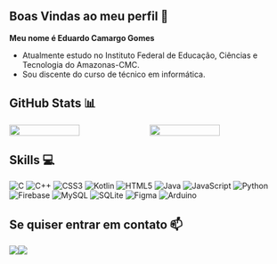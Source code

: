 ## Boas Vindas ao meu perfil 💓

**Meu nome é Eduardo Camargo Gomes**

- Atualmente estudo no Instituto Federal de Educação, Ciências e Tecnologia do Amazonas-CMC.
- Sou discente do curso de técnico em informática.

## GitHub Stats 📊

<div style="display: flex;">
    <img src="https://github-readme-stats.vercel.app/api?username=Eduardo-Camargo-Gomes&theme=dracula&hide_border=false" style="width: 50%;" />
    <img src="https://github-readme-streak-stats.herokuapp.com/?user=Eduardo-Camargo-Gomes&theme=dracula&hide_border=false" style="width: 50%;" />
</div>

## Skills 💻

![C](https://img.shields.io/badge/c-%2300599c.svg?style=for-the-badge&logo=c&logoColor=white) ![C++](https://img.shields.io/badge/c++-%2300599c.svg?style=for-the-badge&logo=c%2B%2B&logoColor=white) ![CSS3](https://img.shields.io/badge/css3-%231572b6.svg?style=for-the-badge&logo=css3&logoColor=white) ![Kotlin](https://img.shields.io/badge/kotlin-%230095d5.svg?style=for-the-badge&logo=kotlin&logoColor=white) ![HTML5](https://img.shields.io/badge/html5-%23e34f26.svg?style=for-the-badge&logo=html5&logoColor=white) ![Java](https://img.shields.io/badge/java-%23c51a4a.svg?style=for-the-badge&logo=java&logoColor=white) ![JavaScript](https://img.shields.io/badge/javascript-%23f7df1e.svg?style=for-the-badge&logo=javascript&logoColor=black) ![Python](https://img.shields.io/badge/python-%233776ab.svg?style=for-the-badge&logo=python&logoColor=white) ![Firebase](https://img.shields.io/badge/firebase-%23ffca28.svg?style=for-the-badge&logo=firebase&logoColor=black) ![MySQL](https://img.shields.io/badge/mysql-%234479a1.svg?style=for-the-badge&logo=mysql&logoColor=white) ![SQLite](https://img.shields.io/badge/sqlite-%23003b57.svg?style=for-the-badge&logo=sqlite&logoColor=white) ![Figma](https://img.shields.io/badge/figma-%23f24e1e.svg?style=for-the-badge&logo=figma&logoColor=white) ![Arduino](https://img.shields.io/badge/-Arduino-%2300979d?style=for-the-badge&logo=Arduino&logoColor=white) 
## Se quiser entrar em contato 📫

<div style="display: flex;">
    <a href="https://instagram.com/edu_c.g" target="_blank" style="text-decoration: none;">
        <img loading="lazy" src="https://img.shields.io/badge/-Instagram-%23e4405f?style=for-the-badge&logo=instagram&logoColor=white" target="_blank" style="border: none;">
    </a>
    <a href="mailto:edu.c.gomes.04@gmail.com" style="text-decoration: none;">
        <img loading="lazy" src="https://img.shields.io/badge/Gmail-%23d14836?style=for-the-badge&logo=gmail&logoColor=white" target="_blank" style="border: none;">
    </a>
</div>





